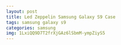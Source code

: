 ```yaml
---
layout: post
title: Led Zeppelin Samsung Galaxy S9 Case
tags: samsung galaxy s9
categories: samsung
img: 1LxiQQ9D7T2frXjGAz6lSbmM-ympZiyS5
---
```

